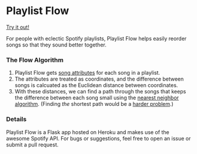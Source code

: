 # Playlist Flow

[Try it out!](http://playlistflow.herokuapp.com)

For people with eclectic Spotify playlists, Playlist Flow helps  easily reorder songs so that they sound better together.

### The Flow Algorithm

1. Playlist Flow gets [song attributes](https://developer.spotify.com/web-api/get-audio-features/) for each song in a playlist.
2. The attributes are treated as coordinates, and the difference between songs is calcuated as the Euclidean distance between coordinates.
3. With these distances, we can find a path through the songs that keeps the difference between each song small using the [nearest neighbor algorithm](https://en.wikipedia.org/wiki/Nearest_neighbour_algorithm). (Finding _the_ shortest path would be a [harder problem](https://en.wikipedia.org/wiki/Travelling_salesman_problem).)

### Details 

Playlist Flow is a Flask app hosted on Heroku and makes use of the awesome Spotify API. For bugs or suggestions, feel free to open an issue or submit a pull request.
